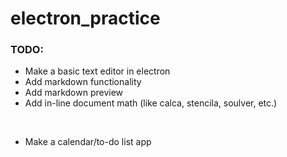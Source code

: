 # electron_practice

### TODO:
- Make a basic text editor in electron
- Add markdown functionality
- Add markdown preview
- Add in-line document math (like calca, stencila, soulver, etc.)

</br>

- Make a calendar/to-do list app
